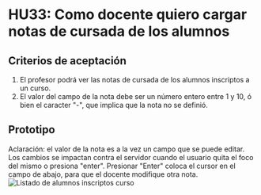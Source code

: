 # HU33: Como docente quiero cargar notas de cursada de los alumnos
## Criterios de aceptación
1. El profesor podrá ver las notas de cursada de los alumnos inscriptos a un curso.
2. El valor del campo de la nota debe ser un número entero entre 1 y 10, ó bien el caracter "-", que implica que la nota no se definió.
## Prototipo
Aclaración: el valor de la nota es a la vez un campo que se puede editar. Los cambios se impactan contra el servidor cuando el usuario quita el foco del mismo o presiona "enter". Presionar "Enter" coloca el cursor en el campo de abajo, para que el docente modifique otra nota.
![Listado de alumnos inscriptos curso](./prototipos/listado_inscriptos_dinamico.png)